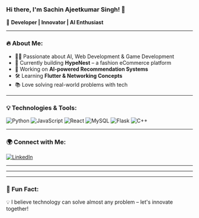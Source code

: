 ### Hi there, I'm Sachin Ajeetkumar Singh! 👋

🚀 **Developer | Innovator | AI Enthusiast**

---

### 🔥 About Me:
- 👩‍💻 Passionate about AI, Web Development & Game Development
- 🎯 Currently building **HypeNest** – a fashion eCommerce platform
- 🤖 Working on **AI-powered Recommendation Systems**
- 🛠️ Learning **Flutter & Networking Concepts**
- 📚 Love solving real-world problems with tech

---

### 💡 Technologies & Tools:

![Python](https://img.shields.io/badge/Python-FFD43B?style=for-the-badge&logo=python&logoColor=darkblue)
![JavaScript](https://img.shields.io/badge/JavaScript-F7DF1E?style=for-the-badge&logo=javascript&logoColor=black)
![React](https://img.shields.io/badge/React-61DAFB?style=for-the-badge&logo=react&logoColor=black)
![MySQL](https://img.shields.io/badge/MySQL-4479A1?style=for-the-badge&logo=mysql&logoColor=white)
![Flask](https://img.shields.io/badge/Flask-000000?style=for-the-badge&logo=flask&logoColor=white)
![C++](https://img.shields.io/badge/C++-00599C?style=for-the-badge&logo=c%2B%2B&logoColor=white)

---

### 🌍 Connect with Me:
[![LinkedIn](https://img.shields.io/badge/LinkedIn-0A66C2?style=for-the-badge&logo=linkedin&logoColor=white)](https://www.linkedin.com/in/sachin-singh-champion008/)
<!-- [![Portfolio](https://img.shields.io/badge/Portfolio-FF5722?style=for-the-badge&logo=web&logoColor=white)](https://yourportfolio.com)-->

---

<!-- ### 📊 GitHub Stats:-->
<!--![GitHub Stats](https://github-readme-stats.vercel.app/api?username=SachinSingh008&show_icons=true&theme=radical)-->
<!--![Top Languages](https://github-readme-stats.vercel.app/api/top-langs/?username=SachinSingh008&layout=compact&theme=radical)-->

---

<!--### 🏆 GitHub Streak:-->
<!--<img src="https://github-readme-streak-stats.herokuapp.com/?user=SachinSingh008&theme=radical" alt="GitHub Streak" /> -->

---

### 🎯 Fun Fact:
💡 I believe technology can solve almost any problem – let's innovate together!

